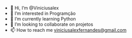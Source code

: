 - 👋 Hi, I’m @Viniciusalex
- 👀 I’m interested in  Programção  
- 🌱 I’m currently learning  Python 
- 💞️ I’m looking to collaborate on  projetos
- 📫 How to reach me  viniciusalexfernandes@gmail.com

<!---
Viniciusalex/Viniciusalex is a ✨ special ✨ repository because its `README.md` (this file) appears on your GitHub profile.
You can click the Preview link to take a look at your changes.
--->
